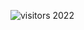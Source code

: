  ![visitors 2022](https://visitor-badge.glitch.me/badge?page_id=page.id&left_color=green&right_color=red)
